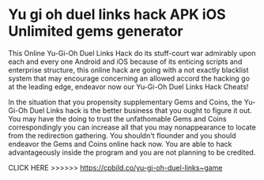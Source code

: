 # Yu gi oh duel links hack APK iOS Unlimited gems generator

This Online Yu-Gi-Oh Duel Links Hack do its stuff-court war admirably upon each and every one Android and iOS because of its enticing scripts and enterprise structure, this online hack are going with a not exactly blacklist system that may encourage concerning an allowed accord the hacking go at the leading edge, endeavor now our Yu-Gi-Oh Duel Links Hack Cheats!

In the situation that you propensity supplementary Gems and Coins, the Yu-Gi-Oh Duel Links hack is the better business that you ought to figure it out. You may have the doing to trust the unfathomable Gems and Coins correspondingly you can increase all that you may nonappearance to locate from the redirection gathering. You shouldn't flounder and you should endeavor the Gems and Coins online hack now. You are able to hack advantageously inside the program and you are not planning to be credited.

CLICK HERE >>>>>> https://cpbild.co/yu-gi-oh-duel-links~game

